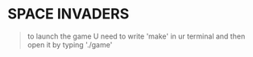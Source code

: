 # SPACE INVADERS
> to launch the game U need to write 'make' in ur terminal and then open it by typing './game'